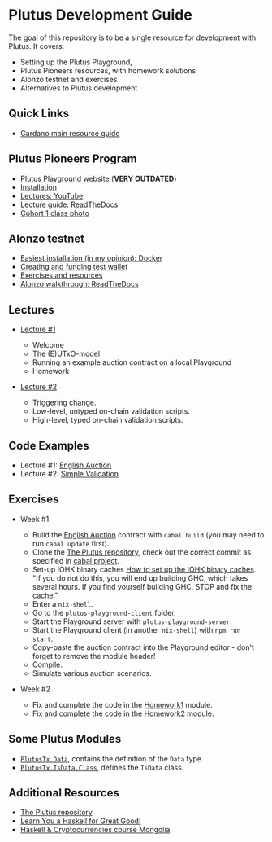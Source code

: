# Plutus Development Guide
The goal of this repository is to be a single resource for development with Plutus. It covers:
- Setting up the Plutus Playground,
- Plutus Pioneers resources, with homework solutions
- Alonzo testnet and exercises
- Alternatives to Plutus development

## Quick Links
- [Cardano main resource guide](https://github.com/MattHalloran/CardanoResources)

## Plutus Pioneers Program
- [Plutus Playground website](https://playground.plutus.iohkdev.io/) (**VERY OUTDATED**)
- [Installation](docs/PlaygroundInstall.md)
- [Lectures: YouTube](https://www.youtube.com/channel/UCcAwSpbpQDDzEDRQqcDH8Iw/videos)
- [Lecture guide: ReadTheDocs](https://plutus-pioneer-program.readthedocs.io/en/latest/plutus_pioneer_program.html)
- [Cohort 1 class photo](https://pool.pm/d068fe47123ec4c86460eeb74c7d7765c67d2df295a3ac86d664ed45.PlutusFirstClassPhoto288)

## Alonzo testnet
- [Easiest installation (in my opinion): Docker](https://docs.cardano.org/getting-started/installing-the-cardano-node)
- [Creating and funding test wallet]()
- [Exercises and resources](https://github.com/input-output-hk/Alonzo-testnet)
- [Alonzo walkthrough: ReadTheDocs](https://plutus-pioneer-program.readthedocs.io/en/latest/alonzo.html)

## Lectures

- [Lecture #1](https://youtu.be/IEn6jUo-0vU)

  - Welcome
  - The (E)UTxO-model
  - Running an example auction contract on a local Playground
  - Homework

- [Lecture #2](https://youtu.be/E5KRk5y9KjQ)

  - Triggering change.
  - Low-level, untyped on-chain validation scripts.
  - High-level, typed on-chain validation scripts.

## Code Examples

- Lecture #1: [English Auction](code/week01)
- Lecture #2: [Simple Validation](code/week02)

## Exercises

- Week #1

  - Build the [English Auction](code/week01) contract with `cabal build` (you may need to run `cabal update` first).
  - Clone the [The Plutus repository](https://github.com/input-output-hk/plutus), check out the correct commit
    as specified in [cabal.project](code/week01/cabal.project).
  - Set-up IOHK binary caches [How to set up the IOHK binary caches](https://github.com/input-output-hk/plutus#iohk-binary-cache). "If you do not do this, you will end up building GHC, which takes several hours. If you find yourself building GHC, STOP and fix the cache."
  - Enter a `nix-shell`.
  - Go to the `plutus-playground-client` folder.
  - Start the Playground server with `plutus-playground-server`.
  - Start the Playground client (in another `nix-shell`) with `npm run start`.
  - Copy-paste the auction contract into the Playground editor - don't forget to remove the module header!
  - Compile.
  - Simulate various auction scenarios.

- Week #2

  - Fix and complete the code in the [Homework1](code/week02/src/Week02/Homework1.hs) module.
  - Fix and complete the code in the [Homework2](code/week02/src/Week02/Homework2.hs) module.

## Some Plutus Modules

- [`PlutusTx.Data`](https://github.com/input-output-hk/plutus/blob/master/plutus-tx/src/PlutusTx/Data.hs), contains the definition of the `Data` type.
- [`PlutusTx.IsData.Class`](https://github.com/input-output-hk/plutus/blob/master/plutus-tx/src/PlutusTx/IsData/Class.hs), defines the `IsData` class.

## Additional Resources

- [The Plutus repository](https://github.com/input-output-hk/plutus)
- [Learn You a Haskell for Great Good!](http://learnyouahaskell.com/)
- [Haskell & Cryptocurrencies course Mongolia](https://www.youtube.com/playlist?list=PLJ3w5xyG4JWmBVIigNBytJhvSSfZZzfTm)
